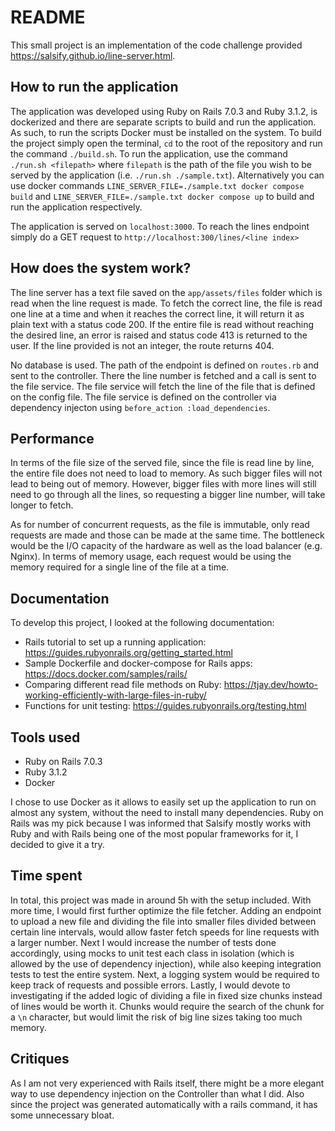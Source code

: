# README

This small project is an implementation of the code challenge provided https://salsify.github.io/line-server.html.

## How to run the application

The application was developed using Ruby on Rails 7.0.3 and Ruby 3.1.2, is dockerized and there are separate scripts to build and run the application. As such, to run the scripts Docker must be installed on the system. To build the project simply open the terminal, `cd` to the root of the repository and run the command `./build.sh`. 
To run the application, use the command `./run.sh <filepath>` where `filepath` is the path of the file you wish to be served by the application (i.e. `./run.sh ./sample.txt`). 
Alternatively you can use docker commands `LINE_SERVER_FILE=./sample.txt docker compose build` and `LINE_SERVER_FILE=./sample.txt docker compose up` to build and run the application respectively.

The application is served on `localhost:3000`. To reach the lines endpoint simply do a GET request to 
`http://localhost:300/lines/<line index>` 

## How does the system work?

The line server has a text file saved on the `app/assets/files` folder which is read when the line request is made.
To fetch the correct line, the file is read one line at a time and when it reaches the correct line, it will
return it as plain text with a status code 200. If the entire file is read without reaching the desired line, an error is raised and status code 413 is returned to the user. If the line provided is not an integer, the route returns 404.

No database is used. The path of the endpoint is defined on `routes.rb` and sent to the controller. There the line number is fetched and a call is sent to the file service. The file service will fetch the line of the file that is defined on the config file. The file service is defined on the controller via dependency injecton using `before_action :load_dependencies`.

## Performance

In terms of the file size of the served file, since the file is read line by line, the entire file does not need to load to memory.
As such bigger files will not lead to being out of memory. However, bigger files with more lines will still need to go through all the lines, so requesting a bigger line number, will take longer to fetch.

As for number of concurrent requests, as the file is immutable, only read requests are made and those can be made at the same time.
The bottleneck would be the I/O capacity of the hardware as well as the load balancer (e.g. Nginx). In terms of memory usage, each request would be using the memory required for a single line of the file at a time.

## Documentation

To develop this project, I looked at the following documentation:
- Rails tutorial to set up a running application: https://guides.rubyonrails.org/getting_started.html
- Sample Dockerfile and docker-compose for Rails apps: https://docs.docker.com/samples/rails/
- Comparing different read file methods on Ruby: https://tjay.dev/howto-working-efficiently-with-large-files-in-ruby/
- Functions for unit testing: https://guides.rubyonrails.org/testing.html

## Tools used

- Ruby on Rails 7.0.3
- Ruby 3.1.2
- Docker

I chose to use Docker as it allows to easily set up the application to run on almost any system, without the need to install many dependencies. Ruby on Rails was my pick because I was informed that Salsify mostly works with Ruby and with Rails being one of the most popular frameworks for it, I decided to give it a try.

## Time spent

In total, this project was made in around 5h with the setup included. With more time, I would first further optimize the file fetcher. Adding an endpoint to upload a new file and dividing the file into smaller files divided between certain line intervals, would allow faster fetch speeds for line requests with a larger number. Next I would increase the number of tests done accordingly, using mocks to unit test each class in isolation (which is allowed by the use of dependency injection), while also keeping integration tests to test the entire system. Next, a logging system would be required to keep track of requests and possible errors. Lastly, I would devote to investigating if the added logic of dividing a file in fixed size chunks instead of lines would be worth it. Chunks would require the search of the chunk for a `\n` character, but would limit the risk of big line sizes taking too much memory.

## Critiques

As I am not very experienced with Rails itself, there might be a more elegant way to use dependency injection on the Controller than what I did. Also since the project was generated automatically with a rails command, it has some unnecessary bloat.
